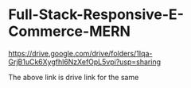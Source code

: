 # Full-Stack-Responsive-E-Commerce-MERN

https://drive.google.com/drive/folders/1Iqa-GrjB1uCk6Xygfhl6NzXefOpL5vpi?usp=sharing

The above link is drive link for the same
